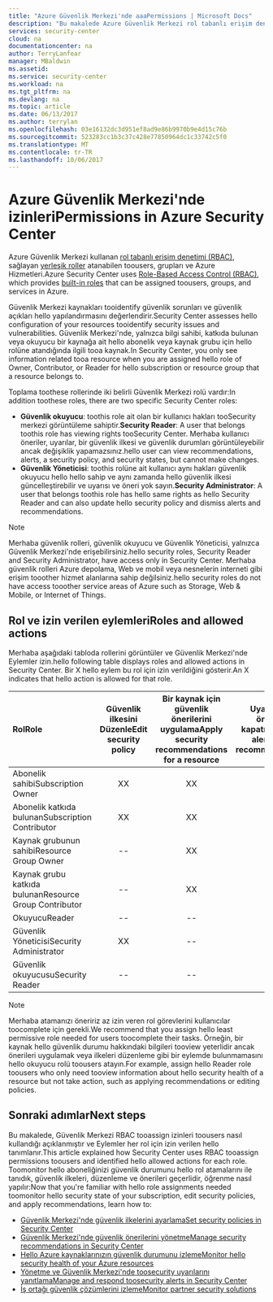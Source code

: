 ```yaml
---
title: "Azure Güvenlik Merkezi'nde aaaPermissions | Microsoft Docs"
description: "Bu makalede Azure Güvenlik Merkezi rol tabanlı erişim denetimi tooassign izinleri toousers nasıl kullandığı açıklanmıştır ve Eylemler her rol için izin verilen hello tanımlar."
services: security-center
cloud: na
documentationcenter: na
author: TerryLanfear
manager: MBaldwin
ms.assetid: 
ms.service: security-center
ms.workload: na
ms.tgt_pltfrm: na
ms.devlang: na
ms.topic: article
ms.date: 06/13/2017
ms.author: terrylan
ms.openlocfilehash: 03e16132dc3d951ef8ad9e86b9970b9e4d15c76b
ms.sourcegitcommit: 523283cc1b3c37c428e77850964dc1c33742c5f0
ms.translationtype: MT
ms.contentlocale: tr-TR
ms.lasthandoff: 10/06/2017
---
```

# <a name="permissions-in-azure-security-center"></a><span data-ttu-id="99f05-103">Azure Güvenlik Merkezi'nde izinleri</span><span class="sxs-lookup"><span data-stu-id="99f05-103">Permissions in Azure Security Center</span></span>

<span data-ttu-id="99f05-104">Azure Güvenlik Merkezi kullanan [rol tabanlı erişim denetimi (RBAC)](../active-directory/role-based-access-control-configure.md), sağlayan [yerleşik roller](../active-directory/role-based-access-built-in-roles.md) atanabilen toousers, grupları ve Azure Hizmetleri.</span><span class="sxs-lookup"><span data-stu-id="99f05-104">Azure Security Center uses [Role-Based Access Control (RBAC)](../active-directory/role-based-access-control-configure.md), which provides [built-in roles](../active-directory/role-based-access-built-in-roles.md) that can be assigned toousers, groups, and services in Azure.</span></span>

<span data-ttu-id="99f05-105">Güvenlik Merkezi kaynakları tooidentify güvenlik sorunları ve güvenlik açıkları hello yapılandırmasını değerlendirir.</span><span class="sxs-lookup"><span data-stu-id="99f05-105">Security Center assesses hello configuration of your resources tooidentify security issues and vulnerabilities.</span></span> <span data-ttu-id="99f05-106">Güvenlik Merkezi'nde, yalnızca bilgi sahibi, katkıda bulunan veya okuyucu bir kaynağa ait hello abonelik veya kaynak grubu için hello rolüne atandığında ilgili tooa kaynak.</span><span class="sxs-lookup"><span data-stu-id="99f05-106">In Security Center, you only see information related tooa resource when you are assigned hello role of Owner, Contributor, or Reader for hello subscription or resource group that a resource belongs to.</span></span>

<span data-ttu-id="99f05-107">Toplama toothese rollerinde iki belirli Güvenlik Merkezi rolü vardır:</span><span class="sxs-lookup"><span data-stu-id="99f05-107">In addition toothese roles, there are two specific Security Center roles:</span></span>

* <span data-ttu-id="99f05-108">**Güvenlik okuyucu**: toothis role ait olan bir kullanıcı hakları tooSecurity merkezi görüntüleme sahiptir.</span><span class="sxs-lookup"><span data-stu-id="99f05-108">**Security Reader**: A user that belongs toothis role has viewing rights tooSecurity Center.</span></span> <span data-ttu-id="99f05-109">Merhaba kullanıcı öneriler, uyarılar, bir güvenlik ilkesi ve güvenlik durumları görüntüleyebilir ancak değişiklik yapamazsınız.</span><span class="sxs-lookup"><span data-stu-id="99f05-109">hello user can view recommendations, alerts, a security policy, and security states, but cannot make changes.</span></span>
* <span data-ttu-id="99f05-110">**Güvenlik Yöneticisi**: toothis rolüne ait kullanıcı aynı hakları güvenlik okuyucu hello hello sahip ve aynı zamanda hello güvenlik ilkesi güncelleştirebilir ve uyarısı ve öneri yok sayın.</span><span class="sxs-lookup"><span data-stu-id="99f05-110">**Security Administrator**: A user that belongs toothis role has hello same rights as hello Security Reader and can also update hello security policy and dismiss alerts and recommendations.</span></span>

> [!NOTE]
> <span data-ttu-id="99f05-111">Merhaba güvenlik rolleri, güvenlik okuyucu ve Güvenlik Yöneticisi, yalnızca Güvenlik Merkezi'nde erişebilirsiniz.</span><span class="sxs-lookup"><span data-stu-id="99f05-111">hello security roles, Security Reader and Security Administrator, have access only in Security Center.</span></span> <span data-ttu-id="99f05-112">Merhaba güvenlik rolleri Azure depolama, Web ve mobil veya nesnelerin interneti gibi erişim tooother hizmet alanlarına sahip değilsiniz.</span><span class="sxs-lookup"><span data-stu-id="99f05-112">hello security roles do not have access tooother service areas of Azure such as Storage, Web & Mobile, or Internet of Things.</span></span>
>
>

## <a name="roles-and-allowed-actions"></a><span data-ttu-id="99f05-113">Rol ve izin verilen eylemleri</span><span class="sxs-lookup"><span data-stu-id="99f05-113">Roles and allowed actions</span></span>

<span data-ttu-id="99f05-114">Merhaba aşağıdaki tabloda rollerini görüntüler ve Güvenlik Merkezi'nde Eylemler izin.</span><span class="sxs-lookup"><span data-stu-id="99f05-114">hello following table displays roles and allowed actions in Security Center.</span></span> <span data-ttu-id="99f05-115">Bir X hello eylem bu rol için izin verildiğini gösterir.</span><span class="sxs-lookup"><span data-stu-id="99f05-115">An X indicates that hello action is allowed for that role.</span></span>

| <span data-ttu-id="99f05-116">Rol</span><span class="sxs-lookup"><span data-stu-id="99f05-116">Role</span></span> | <span data-ttu-id="99f05-117">Güvenlik ilkesini Düzenle</span><span class="sxs-lookup"><span data-stu-id="99f05-117">Edit security policy</span></span> | <span data-ttu-id="99f05-118">Bir kaynak için güvenlik önerilerini uygulama</span><span class="sxs-lookup"><span data-stu-id="99f05-118">Apply security recommendations for a resource</span></span> | <span data-ttu-id="99f05-119">Uyarılar ve öneriler kapatın</span><span class="sxs-lookup"><span data-stu-id="99f05-119">Dismiss alerts and recommendations</span></span> | <span data-ttu-id="99f05-120">Uyarıları görüntüle ve öneriler</span><span class="sxs-lookup"><span data-stu-id="99f05-120">View alerts and recommendations</span></span> |
|:--- |:---:|:---:|:---:|:---:|
| <span data-ttu-id="99f05-121">Abonelik sahibi</span><span class="sxs-lookup"><span data-stu-id="99f05-121">Subscription Owner</span></span> | <span data-ttu-id="99f05-122">X</span><span class="sxs-lookup"><span data-stu-id="99f05-122">X</span></span> | <span data-ttu-id="99f05-123">X</span><span class="sxs-lookup"><span data-stu-id="99f05-123">X</span></span> | <span data-ttu-id="99f05-124">X</span><span class="sxs-lookup"><span data-stu-id="99f05-124">X</span></span> | <span data-ttu-id="99f05-125">X</span><span class="sxs-lookup"><span data-stu-id="99f05-125">X</span></span> |
| <span data-ttu-id="99f05-126">Abonelik katkıda bulunan</span><span class="sxs-lookup"><span data-stu-id="99f05-126">Subscription Contributor</span></span> | <span data-ttu-id="99f05-127">X</span><span class="sxs-lookup"><span data-stu-id="99f05-127">X</span></span> | <span data-ttu-id="99f05-128">X</span><span class="sxs-lookup"><span data-stu-id="99f05-128">X</span></span> | <span data-ttu-id="99f05-129">X</span><span class="sxs-lookup"><span data-stu-id="99f05-129">X</span></span> | <span data-ttu-id="99f05-130">X</span><span class="sxs-lookup"><span data-stu-id="99f05-130">X</span></span> |
| <span data-ttu-id="99f05-131">Kaynak grubunun sahibi</span><span class="sxs-lookup"><span data-stu-id="99f05-131">Resource Group Owner</span></span> | -- | <span data-ttu-id="99f05-132">X</span><span class="sxs-lookup"><span data-stu-id="99f05-132">X</span></span> | -- | <span data-ttu-id="99f05-133">X</span><span class="sxs-lookup"><span data-stu-id="99f05-133">X</span></span> |
| <span data-ttu-id="99f05-134">Kaynak grubu katkıda bulunan</span><span class="sxs-lookup"><span data-stu-id="99f05-134">Resource Group Contributor</span></span> | -- | <span data-ttu-id="99f05-135">X</span><span class="sxs-lookup"><span data-stu-id="99f05-135">X</span></span> | -- | <span data-ttu-id="99f05-136">X</span><span class="sxs-lookup"><span data-stu-id="99f05-136">X</span></span> |
| <span data-ttu-id="99f05-137">Okuyucu</span><span class="sxs-lookup"><span data-stu-id="99f05-137">Reader</span></span> | -- | -- | -- | <span data-ttu-id="99f05-138">X</span><span class="sxs-lookup"><span data-stu-id="99f05-138">X</span></span> |
| <span data-ttu-id="99f05-139">Güvenlik Yöneticisi</span><span class="sxs-lookup"><span data-stu-id="99f05-139">Security Administrator</span></span> | <span data-ttu-id="99f05-140">X</span><span class="sxs-lookup"><span data-stu-id="99f05-140">X</span></span> | -- | <span data-ttu-id="99f05-141">X</span><span class="sxs-lookup"><span data-stu-id="99f05-141">X</span></span> | <span data-ttu-id="99f05-142">X</span><span class="sxs-lookup"><span data-stu-id="99f05-142">X</span></span> |
| <span data-ttu-id="99f05-143">Güvenlik okuyucusu</span><span class="sxs-lookup"><span data-stu-id="99f05-143">Security Reader</span></span> | -- | -- | -- | <span data-ttu-id="99f05-144">X</span><span class="sxs-lookup"><span data-stu-id="99f05-144">X</span></span> |

> [!NOTE]
> <span data-ttu-id="99f05-145">Merhaba atamanızı öneririz az izin veren rol görevlerini kullanıcılar toocomplete için gerekli.</span><span class="sxs-lookup"><span data-stu-id="99f05-145">We recommend that you assign hello least permissive role needed for users toocomplete their tasks.</span></span> <span data-ttu-id="99f05-146">Örneğin, bir kaynak hello güvenlik durumu hakkındaki bilgileri tooview yeterlidir ancak önerileri uygulamak veya ilkeleri düzenleme gibi bir eylemde bulunmamasını hello okuyucu rolü toousers atayın.</span><span class="sxs-lookup"><span data-stu-id="99f05-146">For example, assign hello Reader role toousers who only need tooview information about hello security health of a resource but not take action, such as applying recommendations or editing policies.</span></span>
>
>

## <a name="next-steps"></a><span data-ttu-id="99f05-147">Sonraki adımlar</span><span class="sxs-lookup"><span data-stu-id="99f05-147">Next steps</span></span>
<span data-ttu-id="99f05-148">Bu makalede, Güvenlik Merkezi RBAC tooassign izinleri toousers nasıl kullandığı açıklanmıştır ve Eylemler her rol için izin verilen hello tanımlanır.</span><span class="sxs-lookup"><span data-stu-id="99f05-148">This article explained how Security Center uses RBAC tooassign permissions toousers and identified hello allowed actions for each role.</span></span> <span data-ttu-id="99f05-149">Toomonitor hello aboneliğinizi güvenlik durumunu hello rol atamalarını ile tanıdık, güvenlik ilkeleri, düzenleme ve önerileri geçerlidir, öğrenme nasıl yapılır:</span><span class="sxs-lookup"><span data-stu-id="99f05-149">Now that you're familiar with hello role assignments needed toomonitor hello security state of your subscription, edit security policies, and apply recommendations, learn how to:</span></span>

- [<span data-ttu-id="99f05-150">Güvenlik Merkezi'nde güvenlik ilkelerini ayarlama</span><span class="sxs-lookup"><span data-stu-id="99f05-150">Set security policies in Security Center</span></span>](security-center-policies.md)
- [<span data-ttu-id="99f05-151">Güvenlik Merkezi'nde güvenlik önerilerini yönetme</span><span class="sxs-lookup"><span data-stu-id="99f05-151">Manage security recommendations in Security Center</span></span>](security-center-recommendations.md)
- [<span data-ttu-id="99f05-152">Hello Azure kaynaklarınızın güvenlik durumunu izleme</span><span class="sxs-lookup"><span data-stu-id="99f05-152">Monitor hello security health of your Azure resources</span></span>](security-center-monitoring.md)
- [<span data-ttu-id="99f05-153">Yönetme ve Güvenlik Merkezi'nde toosecurity uyarılarını yanıtlama</span><span class="sxs-lookup"><span data-stu-id="99f05-153">Manage and respond toosecurity alerts in Security Center</span></span>](security-center-managing-and-responding-alerts.md)
- [<span data-ttu-id="99f05-154">İş ortağı güvenlik çözümlerini izleme</span><span class="sxs-lookup"><span data-stu-id="99f05-154">Monitor partner security solutions</span></span>](security-center-partner-solutions.md)
